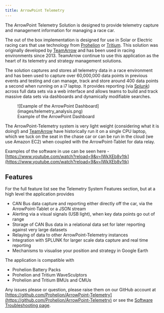 ```yaml
---
title: ArrowPoint Telemetry
---
```


The ArrowPoint Telemetry Solution is designed to provide telemetry capture and management information for managing a race car.

The out of the box implementation is designed for use in Solar or Electric racing cars that use technology from [Prohelion](https://www.prohelion.com/) or [Tritium](https://www.tritiumcharging.com/). This solution was originally developed by [TeamArrow](https://www.teamarrow.com.au/) and has been used in racing environments since 2013. TeamArrow continue to use this application as the heart of its telemetry and strategy management solutions.

The solution captures and stores all telemetry data in a race environment and has been used to capture over 60,000,000 data points in previous events and testing and can manage, track and store around 400 data points a second when running on a i7 laptop. It provides reporting (via [Splunk](https://www.splunk.com/)) across full data sets via a web interface and allows teams to build and track massive data sets via dashboards and dynamically modifiable searches.

<figure markdown>
![Example of the ArrowPoint Dashboard](images/telemetry_analysis.png)
<figcaption>Example of the ArrowPoint Dashboard</figcaption>
</figure>

The ArrowPoint-Telemetry system is very light weight (considering what it is doing!) and [TeamArrow](https://www.teamarrow.com.au/) have historically run it on a single CPU laptop, which we tuck on the seat in the chase car or can be run in the cloud (we use Amazon EC2) when coupled with the ArrowPoint-Tablet for data relay.

Examples of the software in use can be seen here - [https://www.youtube.com/watch?reload=9&v=lWkXEb8v1tk](https://www.youtube.com/watch?reload=9&v=lWkXEb8v1tk)

## Features

For the full feature list see the Telemetry System Features section, but at a high level the application provides

* CAN Bus data capture and reporting either directly off the car, via the ArrowPoint-Tablet or a JSON stream
* Alerting via a visual signals (USB light), when key data points go out of range
* Storage of CAN Bus data in a relational data set for later reporting against very large datasets
* Relaying of data to other ArrowPoint-Telemetry instances
* Integration with SPLUNK for larger scale data capture and real time reporting
* Mechanisms to visualise your position and strategy in Google Earth

The application is compatible with

* Prohelion Battery Packs
* Prohelion and Tritium WaveSculptors
* Prohelion and Tritium BMUs and CMUs

Any issues please or question, please raise them on our GitHub account at [https://github.com/Prohelion/ArrowPoint-Telemetry](https://github.com/Prohelion/ArrowPoint-Telemetry) or see the [Software Troubleshooting page](../Troubleshooting.md).

